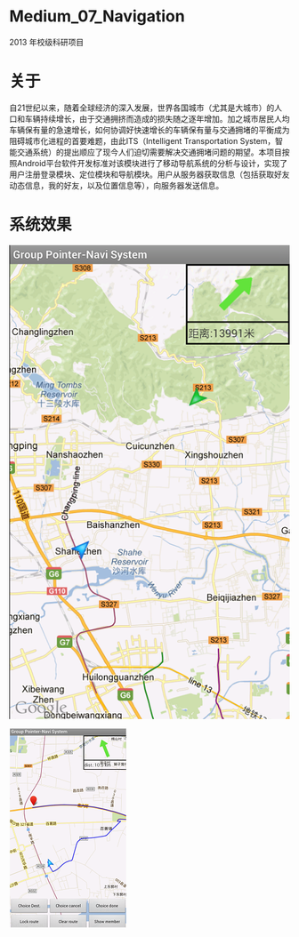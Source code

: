 # Medium_07_Navigation
2013 年校级科研项目

# 关于

自21世纪以来，随着全球经济的深入发展，世界各国城市（尤其是大城市）的人口和车辆持续增长，由于交通拥挤而造成的损失随之逐年增加。加之城市居民人均车辆保有量的急速增长，如何协调好快速增长的车辆保有量与交通拥堵的平衡成为阻碍城市化进程的首要难题，由此ITS（Intelligent Transportation System，智能交通系统）的提出顺应了现今人们迫切需要解决交通拥堵问题的期望。本项目按照Android平台软件开发标准对该模块进行了移动导航系统的分析与设计，实现了用户注册登录模块、定位模块和导航模块。用户从服务器获取信息（包括获取好友动态信息，我的好友，以及位置信息等），向服务器发送信息。

# 系统效果

![1.png](./images/1.png)

![2.png](./images/2.png)
